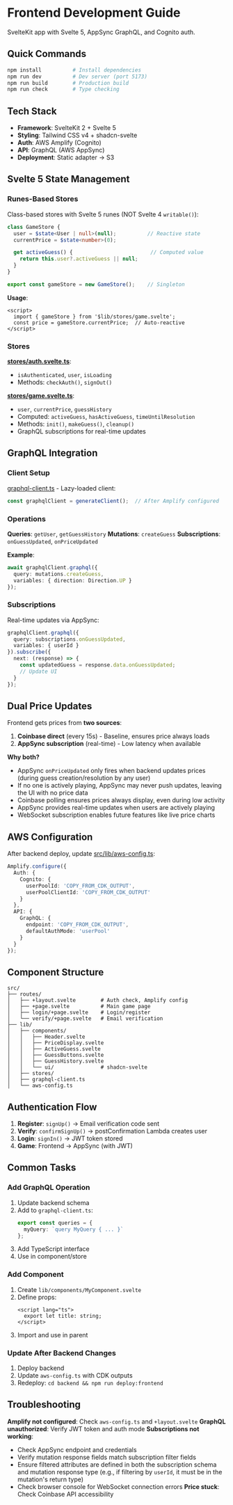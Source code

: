 # Frontend Development Guide

SvelteKit app with Svelte 5, AppSync GraphQL, and Cognito auth.

## Quick Commands

```bash
npm install          # Install dependencies
npm run dev          # Dev server (port 5173)
npm run build        # Production build
npm run check        # Type checking
```

## Tech Stack

- **Framework**: SvelteKit 2 + Svelte 5
- **Styling**: Tailwind CSS v4 + shadcn-svelte
- **Auth**: AWS Amplify (Cognito)
- **API**: GraphQL (AWS AppSync)
- **Deployment**: Static adapter → S3

## Svelte 5 State Management

### Runes-Based Stores

Class-based stores with Svelte 5 runes (NOT Svelte 4 `writable()`):

```typescript
class GameStore {
  user = $state<User | null>(null);          // Reactive state
  currentPrice = $state<number>(0);

  get activeGuess() {                         // Computed value
    return this.user?.activeGuess || null;
  }
}

export const gameStore = new GameStore();    // Singleton
```

**Usage**:
```svelte
<script>
  import { gameStore } from '$lib/stores/game.svelte';
  const price = gameStore.currentPrice;  // Auto-reactive
</script>
```

### Stores

**[stores/auth.svelte.ts](src/lib/stores/auth.svelte.ts)**:
- `isAuthenticated`, `user`, `isLoading`
- Methods: `checkAuth()`, `signOut()`

**[stores/game.svelte.ts](src/lib/stores/game.svelte.ts)**:
- `user`, `currentPrice`, `guessHistory`
- Computed: `activeGuess`, `hasActiveGuess`, `timeUntilResolution`
- Methods: `init()`, `makeGuess()`, `cleanup()`
- GraphQL subscriptions for real-time updates

## GraphQL Integration

### Client Setup

[graphql-client.ts](src/lib/graphql-client.ts) - Lazy-loaded client:

```typescript
const graphqlClient = generateClient();  // After Amplify configured
```

### Operations

**Queries**: `getUser`, `getGuessHistory`
**Mutations**: `createGuess`
**Subscriptions**: `onGuessUpdated`, `onPriceUpdated`

**Example**:
```typescript
await graphqlClient.graphql({
  query: mutations.createGuess,
  variables: { direction: Direction.UP }
});
```

### Subscriptions

Real-time updates via AppSync:

```typescript
graphqlClient.graphql({
  query: subscriptions.onGuessUpdated,
  variables: { userId }
}).subscribe({
  next: (response) => {
    const updatedGuess = response.data.onGuessUpdated;
    // Update UI
  }
});
```

## Dual Price Updates

Frontend gets prices from **two sources**:

1. **Coinbase direct** (every 15s) - Baseline, ensures price always loads
2. **AppSync subscription** (real-time) - Low latency when available

**Why both?**
- AppSync `onPriceUpdated` only fires when backend updates prices (during guess creation/resolution by any user)
- If no one is actively playing, AppSync may never push updates, leaving the UI with no price data
- Coinbase polling ensures prices always display, even during low activity
- AppSync provides real-time updates when users are actively playing
- WebSocket subscription enables future features like live price charts

## AWS Configuration

After backend deploy, update [src/lib/aws-config.ts](src/lib/aws-config.ts):

```typescript
Amplify.configure({
  Auth: {
    Cognito: {
      userPoolId: 'COPY_FROM_CDK_OUTPUT',
      userPoolClientId: 'COPY_FROM_CDK_OUTPUT'
    }
  },
  API: {
    GraphQL: {
      endpoint: 'COPY_FROM_CDK_OUTPUT',
      defaultAuthMode: 'userPool'
    }
  }
});
```

## Component Structure

```
src/
├── routes/
│   ├── +layout.svelte        # Auth check, Amplify config
│   ├── +page.svelte          # Main game page
│   ├── login/+page.svelte    # Login/register
│   └── verify/+page.svelte   # Email verification
├── lib/
│   ├── components/
│   │   ├── Header.svelte
│   │   ├── PriceDisplay.svelte
│   │   ├── ActiveGuess.svelte
│   │   ├── GuessButtons.svelte
│   │   ├── GuessHistory.svelte
│   │   └── ui/               # shadcn-svelte
│   ├── stores/
│   ├── graphql-client.ts
│   └── aws-config.ts
```

## Authentication Flow

1. **Register**: `signUp()` → Email verification code sent
2. **Verify**: `confirmSignUp()` → postConfirmation Lambda creates user
3. **Login**: `signIn()` → JWT token stored
4. **Game**: Frontend → AppSync (with JWT)

## Common Tasks

### Add GraphQL Operation

1. Update backend schema
2. Add to `graphql-client.ts`:
   ```typescript
   export const queries = {
     myQuery: `query MyQuery { ... }`
   };
   ```
3. Add TypeScript interface
4. Use in component/store

### Add Component

1. Create `lib/components/MyComponent.svelte`
2. Define props:
   ```svelte
   <script lang="ts">
     export let title: string;
   </script>
   ```
3. Import and use in parent

### Update After Backend Changes

1. Deploy backend
2. Update `aws-config.ts` with CDK outputs
3. Redeploy: `cd backend && npm run deploy:frontend`

## Troubleshooting

**Amplify not configured**: Check `aws-config.ts` and `+layout.svelte`
**GraphQL unauthorized**: Verify JWT token and auth mode
**Subscriptions not working**:
  - Check AppSync endpoint and credentials
  - Verify mutation response fields match subscription filter fields
  - Ensure filtered attributes are defined in both the subscription schema and mutation response type (e.g., if filtering by `userId`, it must be in the mutation's return type)
  - Check browser console for WebSocket connection errors
**Price stuck**: Check Coinbase API accessibility
